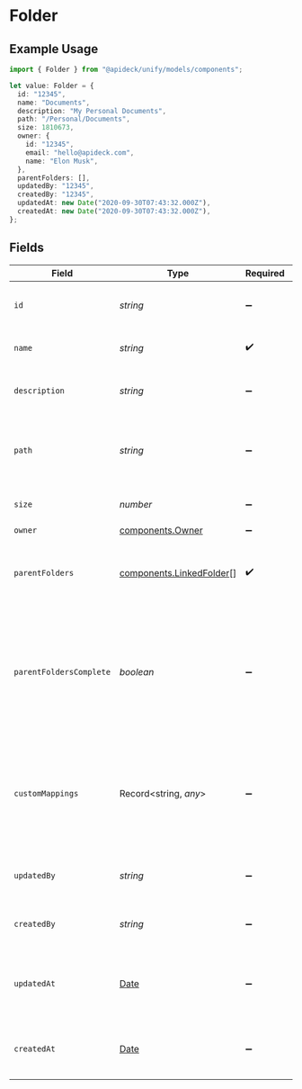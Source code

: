 # Folder

## Example Usage

```typescript
import { Folder } from "@apideck/unify/models/components";

let value: Folder = {
  id: "12345",
  name: "Documents",
  description: "My Personal Documents",
  path: "/Personal/Documents",
  size: 1810673,
  owner: {
    id: "12345",
    email: "hello@apideck.com",
    name: "Elon Musk",
  },
  parentFolders: [],
  updatedBy: "12345",
  createdBy: "12345",
  updatedAt: new Date("2020-09-30T07:43:32.000Z"),
  createdAt: new Date("2020-09-30T07:43:32.000Z"),
};
```

## Fields

| Field                                                                                                    | Type                                                                                                     | Required                                                                                                 | Description                                                                                              | Example                                                                                                  |
| -------------------------------------------------------------------------------------------------------- | -------------------------------------------------------------------------------------------------------- | -------------------------------------------------------------------------------------------------------- | -------------------------------------------------------------------------------------------------------- | -------------------------------------------------------------------------------------------------------- |
| `id`                                                                                                     | *string*                                                                                                 | :heavy_minus_sign:                                                                                       | A unique identifier for an object.                                                                       | 12345                                                                                                    |
| `name`                                                                                                   | *string*                                                                                                 | :heavy_check_mark:                                                                                       | The name of the folder                                                                                   | Documents                                                                                                |
| `description`                                                                                            | *string*                                                                                                 | :heavy_minus_sign:                                                                                       | Optional description of the folder                                                                       | My Personal Documents                                                                                    |
| `path`                                                                                                   | *string*                                                                                                 | :heavy_minus_sign:                                                                                       | The full path of the folder (includes the folder name)                                                   | /Personal/Documents                                                                                      |
| `size`                                                                                                   | *number*                                                                                                 | :heavy_minus_sign:                                                                                       | The size of the folder in bytes                                                                          | 1810673                                                                                                  |
| `owner`                                                                                                  | [components.Owner](../../models/components/owner.md)                                                     | :heavy_minus_sign:                                                                                       | N/A                                                                                                      |                                                                                                          |
| `parentFolders`                                                                                          | [components.LinkedFolder](../../models/components/linkedfolder.md)[]                                     | :heavy_check_mark:                                                                                       | The parent folders of the file, starting from the root                                                   |                                                                                                          |
| `parentFoldersComplete`                                                                                  | *boolean*                                                                                                | :heavy_minus_sign:                                                                                       | Whether the list of parent folder is complete. Some connectors only return the direct parent of a folder |                                                                                                          |
| `customMappings`                                                                                         | Record<string, *any*>                                                                                    | :heavy_minus_sign:                                                                                       | When custom mappings are configured on the resource, the result is included here.                        |                                                                                                          |
| `updatedBy`                                                                                              | *string*                                                                                                 | :heavy_minus_sign:                                                                                       | The user who last updated the object.                                                                    | 12345                                                                                                    |
| `createdBy`                                                                                              | *string*                                                                                                 | :heavy_minus_sign:                                                                                       | The user who created the object.                                                                         | 12345                                                                                                    |
| `updatedAt`                                                                                              | [Date](https://developer.mozilla.org/en-US/docs/Web/JavaScript/Reference/Global_Objects/Date)            | :heavy_minus_sign:                                                                                       | The date and time when the object was last updated.                                                      | 2020-09-30T07:43:32.000Z                                                                                 |
| `createdAt`                                                                                              | [Date](https://developer.mozilla.org/en-US/docs/Web/JavaScript/Reference/Global_Objects/Date)            | :heavy_minus_sign:                                                                                       | The date and time when the object was created.                                                           | 2020-09-30T07:43:32.000Z                                                                                 |